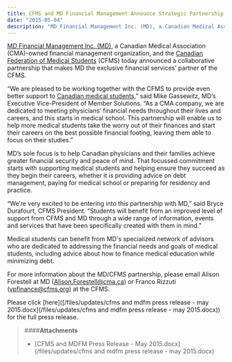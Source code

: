 ```yaml
---
title: CFMS and MD Financial Management Announce Strategic Partnership
date: "2015-05-04"
description: "MD Financial Management Inc. (MD), a Canadian Medical Association (CMA)-owned financial management organization, and the Canadian Federation of Medical Students (CFMS) today announced a collaborative partnership that makes MD the exclusive financial services’ partner of the CFMS."
---
```

[MD Financial Management Inc. (MD)](https://mdm.ca/), a Canadian Medical Association (CMA)-owned financial management organization, and the [Canadian Federation of Medical Students](http://www.cfms.org) (CFMS) today announced a collaborative partnership that makes MD the exclusive financial services&rsquo; partner of the CFMS.

&ldquo;We are pleased to be working together with the CFMS to provide even better support to [Canadian medical students](https://mdm.ca/career-stages/student/index.asp),&rdquo; said Mike Gassewitz, MD&rsquo;s Executive Vice-President of Member Solutions. &ldquo;As a CMA company, we are dedicated to meeting physicians&rsquo; financial needs throughout their lives and careers, and this starts in medical school. This partnership will enable us to help more medical students take the worry out of their finances and start their careers on the best possible financial footing, leaving them able to focus on their studies.&rdquo;

MD&rsquo;s sole focus is to help Canadian physicians and their families achieve greater financial security and peace of mind. That focussed commitment starts with supporting medical students and helping ensure they succeed as they begin their careers, whether it is providing advice on debt management, paying for medical school or preparing for residency and practice.

&ldquo;We&rsquo;re very excited to be entering into this partnership with MD,&rdquo; said Bryce Durafourt, CFMS President. &ldquo;Students will benefit from an improved level of support from CFMS and MD through a wide range of information, events and services that have been specifically created with them in mind.&rdquo;

Medical students can benefit from MD&#39;s specialized network of advisors who are dedicated to addressing the financial needs and goals of medical students, including advice about how to finance medical education while minimizing debt.

For more information about the MD/CFMS partnership, please email Alison Forestell at MD ([Alison.Forestell@cma.ca](mailto:Alison.Forestell@cma.ca)) or Franco Rizzuti ([vpfinance@cfms.org](mailto:vpfinance@cfms.org)) at the CFMS.

Please click [here](&#91;/files/updates/cfms and mdfm press release - may 2015.docx&#93;&#40;/files/updates/cfms and mdfm press release - may 2015.docx&#41;) for the full press release.

> ####**Attachments**
> - [CFMS and MDFM Press Release - May 2015.docx](/files/updates/cfms and mdfm press release - may 2015.docx)